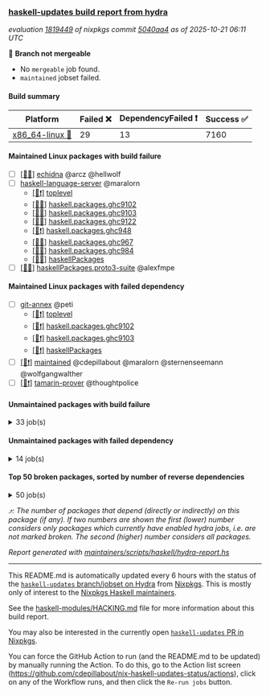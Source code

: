 ### [haskell-updates build report from hydra](https://hydra.nixos.org/jobset/nixpkgs/haskell-updates)
*evaluation [1819449](https://hydra.nixos.org/eval/1819449) of nixpkgs commit [5040aa4](https://github.com/NixOS/nixpkgs/commits/5040aa4e74a3354582c5efada012245b57407101) as of 2025-10-21 06:11 UTC*

🔴 **Branch not mergeable**
  * No `mergeable` job found.
  * `maintained` jobset failed.

#### Build summary

 | Platform | Failed ❌ | DependencyFailed ❗ | Success ✅ | 
 | --- | --- | --- | --- | 
 | [x86_64-linux 🐧](https://hydra.nixos.org/eval/1819449?filter=.x86_64-linux) | 29 | 13 | 7160 | 
#### Maintained Linux packages with build failure
- [ ] [[🐧❌]](https://hydra.nixos.org/build/310154526) [echidna](https://hydra.nixos.org/eval/1819449?filter=echidna) @arcz @hellwolf
- [ ] [haskell-language-server](https://hydra.nixos.org/eval/1819449?filter=haskell-language-server) @maralorn
  - [[🐧❗]](https://hydra.nixos.org/build/310154686) [toplevel](https://hydra.nixos.org/eval/1819449?filter=haskell-language-server)
  - [[🐧❌]](https://hydra.nixos.org/build/310154653) [haskell.packages.ghc9102](https://hydra.nixos.org/eval/1819449?filter=haskell.packages.ghc9102.haskell-language-server)
  - [[🐧❌]](https://hydra.nixos.org/build/310154606) [haskell.packages.ghc9103](https://hydra.nixos.org/eval/1819449?filter=haskell.packages.ghc9103.haskell-language-server)
  - [[🐧❌]](https://hydra.nixos.org/build/310154849) [haskell.packages.ghc9122](https://hydra.nixos.org/eval/1819449?filter=haskell.packages.ghc9122.haskell-language-server)
  - [[🐧❗]](https://hydra.nixos.org/build/310154958) [haskell.packages.ghc948](https://hydra.nixos.org/eval/1819449?filter=haskell.packages.ghc948.haskell-language-server)
  - [[🐧❌]](https://hydra.nixos.org/build/310155631) [haskell.packages.ghc967](https://hydra.nixos.org/eval/1819449?filter=haskell.packages.ghc967.haskell-language-server)
  - [[🐧❌]](https://hydra.nixos.org/build/310155942) [haskell.packages.ghc984](https://hydra.nixos.org/eval/1819449?filter=haskell.packages.ghc984.haskell-language-server)
  - [[🐧❌]](https://hydra.nixos.org/build/310157709) [haskellPackages](https://hydra.nixos.org/eval/1819449?filter=haskellPackages.haskell-language-server)
- [ ] [[🐧❌]](https://hydra.nixos.org/build/310159857) [haskellPackages.proto3-suite](https://hydra.nixos.org/eval/1819449?filter=haskellPackages.proto3-suite) @alexfmpe
#### Maintained Linux packages with failed dependency
- [ ] [git-annex](https://hydra.nixos.org/eval/1819449?filter=git-annex) @peti
  - [[🐧❗]](https://hydra.nixos.org/build/310235616) [toplevel](https://hydra.nixos.org/eval/1819449?filter=git-annex)
  - [[🐧❗]](https://hydra.nixos.org/build/310235618) [haskell.packages.ghc9102](https://hydra.nixos.org/eval/1819449?filter=haskell.packages.ghc9102.git-annex)
  - [[🐧❗]](https://hydra.nixos.org/build/310235617) [haskell.packages.ghc9103](https://hydra.nixos.org/eval/1819449?filter=haskell.packages.ghc9103.git-annex)
  - [[🐧❗]](https://hydra.nixos.org/build/310235625) [haskellPackages](https://hydra.nixos.org/eval/1819449?filter=haskellPackages.git-annex)
- [ ] [[🐧❗]](https://hydra.nixos.org/build/310235719) [maintained](https://hydra.nixos.org/eval/1819449?filter=maintained) @cdepillabout @maralorn @sternenseemann @wolfgangwalther
- [ ] [[🐧❗]](https://hydra.nixos.org/build/310161933) [tamarin-prover](https://hydra.nixos.org/eval/1819449?filter=tamarin-prover) @thoughtpolice
#### Unmaintained packages with build failure
<details><summary>33 job(s) </summary>

- [ ] [[🐧❌]](https://hydra.nixos.org/build/310235656) [haskellPackages.hs-opentelemetry-instrumentation-wai](https://hydra.nixos.org/eval/1819449?filter=haskellPackages.hs-opentelemetry-instrumentation-wai)  ⤴️ 2 | 3
- [ ] [[🐧❌]](https://hydra.nixos.org/build/310156701) [haskellPackages.duckdb-ffi](https://hydra.nixos.org/eval/1819449?filter=haskellPackages.duckdb-ffi)  ⤴️ 1 | 1
- [ ] [[🐧❌]](https://hydra.nixos.org/build/310235651) [haskellPackages.hs-opentelemetry-instrumentation-conduit](https://hydra.nixos.org/eval/1819449?filter=haskellPackages.hs-opentelemetry-instrumentation-conduit)  ⤴️ 1 | 1
- [ ] [[🐧❌]](https://hydra.nixos.org/build/310235647) [haskellPackages.hs-opentelemetry-utils-exceptions](https://hydra.nixos.org/eval/1819449?filter=haskellPackages.hs-opentelemetry-utils-exceptions)  ⤴️ 1 | 1
- [ ] [[🐧❌]](https://hydra.nixos.org/build/310160933) [haskellPackages.temporal-sdk-core](https://hydra.nixos.org/eval/1819449?filter=haskellPackages.temporal-sdk-core)  ⤴️ 1 | 1
- [ ] [[🐧❌]](https://hydra.nixos.org/build/310235658) [haskellPackages.hs-opentelemetry-instrumentation-persistent](https://hydra.nixos.org/eval/1819449?filter=haskellPackages.hs-opentelemetry-instrumentation-persistent)  ⤴️ 0 | 1
- [ ] [[🐧❌]](https://hydra.nixos.org/build/310154829) [haskellPackages.H](https://hydra.nixos.org/eval/1819449?filter=haskellPackages.H) 
- [ ] [[🐧❌]](https://hydra.nixos.org/build/310155581) [haskellPackages.attic](https://hydra.nixos.org/eval/1819449?filter=haskellPackages.attic) 
- [ ] [[🐧❌]](https://hydra.nixos.org/build/310156049) [haskellPackages.cabal-matrix](https://hydra.nixos.org/eval/1819449?filter=haskellPackages.cabal-matrix) 
- [ ] [[🐧❌]](https://hydra.nixos.org/build/310156141) [haskellPackages.clickhouse-haskell](https://hydra.nixos.org/eval/1819449?filter=haskellPackages.clickhouse-haskell) 
- [ ] [[🐧❌]](https://hydra.nixos.org/build/310156138) [haskellPackages.cmark-gfm-lens](https://hydra.nixos.org/eval/1819449?filter=haskellPackages.cmark-gfm-lens) 
- [ ] [[🐧❌]](https://hydra.nixos.org/build/310156094) [haskellPackages.cmark-lens](https://hydra.nixos.org/eval/1819449?filter=haskellPackages.cmark-lens) 
- [ ] [[🐧❌]](https://hydra.nixos.org/build/310157204) [haskellPackages.gh](https://hydra.nixos.org/eval/1819449?filter=haskellPackages.gh) 
- [ ] [[🐧❌]](https://hydra.nixos.org/build/310157213) [haskellPackages.ghc-compat](https://hydra.nixos.org/eval/1819449?filter=haskellPackages.ghc-compat) 
- [ ] [ghc-lib](https://hydra.nixos.org/eval/1819449?filter=ghc-lib) 
  - [[🐧✅]](https://hydra.nixos.org/build/310154521) [haskell.packages.ghc9102](https://hydra.nixos.org/eval/1819449?filter=haskell.packages.ghc9102.ghc-lib)
  - [[🐧✅]](https://hydra.nixos.org/build/310154545) [haskell.packages.ghc9103](https://hydra.nixos.org/eval/1819449?filter=haskell.packages.ghc9103.ghc-lib)
  - [[🐧✅]](https://hydra.nixos.org/build/310154571) [haskell.packages.ghc9122](https://hydra.nixos.org/eval/1819449?filter=haskell.packages.ghc9122.ghc-lib)
  - [[🐧✅]](https://hydra.nixos.org/build/310154586) [haskell.packages.ghc948](https://hydra.nixos.org/eval/1819449?filter=haskell.packages.ghc948.ghc-lib)
  - [[🐧❌]](https://hydra.nixos.org/build/310154614) [haskell.packages.ghc967](https://hydra.nixos.org/eval/1819449?filter=haskell.packages.ghc967.ghc-lib)
  - [[🐧❌]](https://hydra.nixos.org/build/310154640) [haskell.packages.ghc984](https://hydra.nixos.org/eval/1819449?filter=haskell.packages.ghc984.ghc-lib)
  - [[🐧✅]](https://hydra.nixos.org/build/310157209) [haskellPackages](https://hydra.nixos.org/eval/1819449?filter=haskellPackages.ghc-lib)
- [ ] [[🐧❌]](https://hydra.nixos.org/build/310157661) [haskellPackages.hackage-publish](https://hydra.nixos.org/eval/1819449?filter=haskellPackages.hackage-publish) 
- [ ] [[🐧❌]](https://hydra.nixos.org/build/310235641) [haskellPackages.hs-opentelemetry-exporter-handle](https://hydra.nixos.org/eval/1819449?filter=haskellPackages.hs-opentelemetry-exporter-handle) 
- [ ] [[🐧❌]](https://hydra.nixos.org/build/310235650) [haskellPackages.hs-opentelemetry-exporter-in-memory](https://hydra.nixos.org/eval/1819449?filter=haskellPackages.hs-opentelemetry-exporter-in-memory) 
- [ ] [[🐧❌]](https://hydra.nixos.org/build/310235653) [haskellPackages.hs-opentelemetry-instrumentation-hspec](https://hydra.nixos.org/eval/1819449?filter=haskellPackages.hs-opentelemetry-instrumentation-hspec) 
- [ ] [[🐧❌]](https://hydra.nixos.org/build/310235654) [haskellPackages.hs-opentelemetry-instrumentation-postgresql-simple](https://hydra.nixos.org/eval/1819449?filter=haskellPackages.hs-opentelemetry-instrumentation-postgresql-simple) 
- [ ] [[🐧❌]](https://hydra.nixos.org/build/310235649) [haskellPackages.hs-opentelemetry-instrumentation-tasty](https://hydra.nixos.org/eval/1819449?filter=haskellPackages.hs-opentelemetry-instrumentation-tasty) 
- [ ] [[🐧❌]](https://hydra.nixos.org/build/310158641) [haskellPackages.linear-core-prototype](https://hydra.nixos.org/eval/1819449?filter=haskellPackages.linear-core-prototype) 
- [ ] [[🐧❌]](https://hydra.nixos.org/build/310158731) [haskellPackages.log](https://hydra.nixos.org/eval/1819449?filter=haskellPackages.log) 
- [ ] [[🐧❌]](https://hydra.nixos.org/build/310235669) [haskellPackages.pandoc-crossref](https://hydra.nixos.org/eval/1819449?filter=haskellPackages.pandoc-crossref) 
- [ ] [[🐧❌]](https://hydra.nixos.org/build/310160237) [haskellPackages.scotty-haxl](https://hydra.nixos.org/eval/1819449?filter=haskellPackages.scotty-haxl) 
- [ ] [[🐧❌]](https://hydra.nixos.org/build/310160298) [haskellPackages.servant-haxl-client](https://hydra.nixos.org/eval/1819449?filter=haskellPackages.servant-haxl-client) 
</details>

#### Unmaintained packages with failed dependency
<details><summary>14 job(s) </summary>

- [ ] [[🐧❗]](https://hydra.nixos.org/build/310156709) [haskellPackages.duckdb-simple](https://hydra.nixos.org/eval/1819449?filter=haskellPackages.duckdb-simple) 
- [ ] [[🐧❗]](https://hydra.nixos.org/build/310157053) [haskellPackages.foma](https://hydra.nixos.org/eval/1819449?filter=haskellPackages.foma) 
- [ ] [ghc-tags](https://hydra.nixos.org/eval/1819449?filter=ghc-tags) 
  - [[🐧✅]](https://hydra.nixos.org/build/310154565) [haskell.packages.ghc9102](https://hydra.nixos.org/eval/1819449?filter=haskell.packages.ghc9102.ghc-tags)
  - [[🐧✅]](https://hydra.nixos.org/build/310154551) [haskell.packages.ghc9103](https://hydra.nixos.org/eval/1819449?filter=haskell.packages.ghc9103.ghc-tags)
  - [[🐧✅]](https://hydra.nixos.org/build/310154596) [haskell.packages.ghc948](https://hydra.nixos.org/eval/1819449?filter=haskell.packages.ghc948.ghc-tags)
  - [[🐧❗]](https://hydra.nixos.org/build/310154643) [haskell.packages.ghc967](https://hydra.nixos.org/eval/1819449?filter=haskell.packages.ghc967.ghc-tags)
  - [[🐧✅]](https://hydra.nixos.org/build/310157226) [haskellPackages](https://hydra.nixos.org/eval/1819449?filter=haskellPackages.ghc-tags)
- [ ] [[🐧❗]](https://hydra.nixos.org/build/310157899) [haskellPackages.hmatrix-quadprogpp](https://hydra.nixos.org/eval/1819449?filter=haskellPackages.hmatrix-quadprogpp) 
- [ ] [[🐧❗]](https://hydra.nixos.org/build/310235639) [haskellPackages.hotel-california](https://hydra.nixos.org/eval/1819449?filter=haskellPackages.hotel-california) 
- [ ] [[🐧❗]](https://hydra.nixos.org/build/310235655) [haskellPackages.hs-opentelemetry-instrumentation-cloudflare](https://hydra.nixos.org/eval/1819449?filter=haskellPackages.hs-opentelemetry-instrumentation-cloudflare) 
- [ ] [[🐧❗]](https://hydra.nixos.org/build/310235652) [haskellPackages.hs-opentelemetry-instrumentation-http-client](https://hydra.nixos.org/eval/1819449?filter=haskellPackages.hs-opentelemetry-instrumentation-http-client) 
- [ ] [[🐧❗]](https://hydra.nixos.org/build/310235657) [haskellPackages.hs-opentelemetry-instrumentation-yesod](https://hydra.nixos.org/eval/1819449?filter=haskellPackages.hs-opentelemetry-instrumentation-yesod) 
- [ ] [[🐧❗]](https://hydra.nixos.org/build/310235679) [haskellPackages.temporal-sdk](https://hydra.nixos.org/eval/1819449?filter=haskellPackages.temporal-sdk) 
</details>

#### Top 50 broken packages, sorted by number of reverse dependencies
<details><summary>50 job(s) </summary>

[haskell98](https://packdeps.haskellers.com/reverse/haskell98) ⤴️ 152  
[failure](https://packdeps.haskellers.com/reverse/failure) ⤴️ 72  
[enumerator](https://packdeps.haskellers.com/reverse/enumerator) ⤴️ 56  
[util](https://packdeps.haskellers.com/reverse/util) ⤴️ 49  
[derive](https://packdeps.haskellers.com/reverse/derive) ⤴️ 48  
[connection](https://packdeps.haskellers.com/reverse/connection) ⤴️ 47  
[fclabels](https://packdeps.haskellers.com/reverse/fclabels) ⤴️ 47  
[accelerate](https://packdeps.haskellers.com/reverse/accelerate) ⤴️ 42  
[syb-with-class](https://packdeps.haskellers.com/reverse/syb-with-class) ⤴️ 42  
[MonadCatchIO-transformers](https://packdeps.haskellers.com/reverse/MonadCatchIO-transformers) ⤴️ 41  
[TypeCompose](https://packdeps.haskellers.com/reverse/TypeCompose) ⤴️ 41  
[PrimitiveArray](https://packdeps.haskellers.com/reverse/PrimitiveArray) ⤴️ 35  
[crypto-random](https://packdeps.haskellers.com/reverse/crypto-random) ⤴️ 35  
[dual](https://packdeps.haskellers.com/reverse/dual) ⤴️ 32  
[hsp](https://packdeps.haskellers.com/reverse/hsp) ⤴️ 32  
[language-ecmascript](https://packdeps.haskellers.com/reverse/language-ecmascript) ⤴️ 31  
[hw-int](https://packdeps.haskellers.com/reverse/hw-int) ⤴️ 29  
[hw-string-parse](https://packdeps.haskellers.com/reverse/hw-string-parse) ⤴️ 29  
[iteratee](https://packdeps.haskellers.com/reverse/iteratee) ⤴️ 29  
[composite-base](https://packdeps.haskellers.com/reverse/composite-base) ⤴️ 28  
[hw-bits](https://packdeps.haskellers.com/reverse/hw-bits) ⤴️ 28  
[regexpr](https://packdeps.haskellers.com/reverse/regexpr) ⤴️ 27  
[text-format](https://packdeps.haskellers.com/reverse/text-format) ⤴️ 27  
[crypto-numbers](https://packdeps.haskellers.com/reverse/crypto-numbers) ⤴️ 25  
[either-unwrap](https://packdeps.haskellers.com/reverse/either-unwrap) ⤴️ 25  
[universum](https://packdeps.haskellers.com/reverse/universum) ⤴️ 25  
[bits-extra](https://packdeps.haskellers.com/reverse/bits-extra) ⤴️ 23  
[Crypto](https://packdeps.haskellers.com/reverse/Crypto) ⤴️ 22  
[crypto-pubkey](https://packdeps.haskellers.com/reverse/crypto-pubkey) ⤴️ 22  
[haskelldb](https://packdeps.haskellers.com/reverse/haskelldb) ⤴️ 22  
[wxdirect](https://packdeps.haskellers.com/reverse/wxdirect) ⤴️ 22  
[BiobaseTypes](https://packdeps.haskellers.com/reverse/BiobaseTypes) ⤴️ 21  
[alg](https://packdeps.haskellers.com/reverse/alg) ⤴️ 21  
[hw-rankselect-base](https://packdeps.haskellers.com/reverse/hw-rankselect-base) ⤴️ 21  
[libxml-sax](https://packdeps.haskellers.com/reverse/libxml-sax) ⤴️ 21  
[wxc](https://packdeps.haskellers.com/reverse/wxc) ⤴️ 21  
[biocore](https://packdeps.haskellers.com/reverse/biocore) ⤴️ 20  
[hw-excess](https://packdeps.haskellers.com/reverse/hw-excess) ⤴️ 20  
[wxcore](https://packdeps.haskellers.com/reverse/wxcore) ⤴️ 20  
[attoparsec-enumerator](https://packdeps.haskellers.com/reverse/attoparsec-enumerator) ⤴️ 19  
[cprng-aes](https://packdeps.haskellers.com/reverse/cprng-aes) ⤴️ 19  
[fay](https://packdeps.haskellers.com/reverse/fay) ⤴️ 19  
[hsx2hs](https://packdeps.haskellers.com/reverse/hsx2hs) ⤴️ 19  
[hw-balancedparens](https://packdeps.haskellers.com/reverse/hw-balancedparens) ⤴️ 19  
[ixset](https://packdeps.haskellers.com/reverse/ixset) ⤴️ 19  
[mmsyn2](https://packdeps.haskellers.com/reverse/mmsyn2) ⤴️ 19  
[wx](https://packdeps.haskellers.com/reverse/wx) ⤴️ 19  
[BiobaseENA](https://packdeps.haskellers.com/reverse/BiobaseENA) ⤴️ 18  
[asn1-data](https://packdeps.haskellers.com/reverse/asn1-data) ⤴️ 18  
[bytestring-show](https://packdeps.haskellers.com/reverse/bytestring-show) ⤴️ 18  
</details>


*⤴️: The number of packages that depend (directly or indirectly) on this package (if any). If two numbers are shown the first (lower) number considers only packages which currently have enabled hydra jobs, i.e. are not marked broken. The second (higher) number considers all packages.*

*Report generated with [maintainers/scripts/haskell/hydra-report.hs](https://github.com/NixOS/nixpkgs/blob/haskell-updates/maintainers/scripts/haskell/hydra-report.hs)*


----------------------------------------------------------------------

This README.md is automatically updated every 6 hours with the status of the
[`haskell-updates` branch/jobset on Hydra](https://hydra.nixos.org/jobset/nixpkgs/haskell-updates)
from [Nixpkgs](https://github.com/NixOS/nixpkgs).  This is mostly only of
interest to the [Nixpkgs Haskell maintainers](https://github.com/orgs/NixOS/teams/haskell).

See the
[haskell-modules/HACKING.md](https://github.com/NixOS/nixpkgs/blob/haskell-updates/pkgs/development/haskell-modules/HACKING.md)
file for more information about this build report.

You may also be interested in the currently open
[`haskell-updates` PR in Nixpkgs](https://github.com/nixos/nixpkgs/pulls?q=is%3Apr+is%3Aopen+head%3Ahaskell-updates).

You can force the GitHub Action to run (and the README.md to be updated) by
manually running the Action.  To do this, go to the Action list screen
(https://github.com/cdepillabout/nix-haskell-updates-status/actions),
click on any of the Workflow runs, and then click the `Re-run jobs` button.
